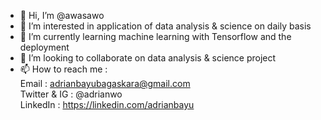 - 👋 Hi, I’m @awasawo
- 👀 I’m interested in application of data analysis & science on daily basis
- 🌱 I’m currently learning machine learning with Tensorflow and the deployment
- 💞️ I’m looking to collaborate on data analysis & science project
- 📫 How to reach me : <br />
     Email        : adrianbayubagaskara@gmail.com <br />
     Twitter & IG : @adrianwo <br />
     LinkedIn     : https://linkedin.com/adrianbayu <br />

<!---
awasawo/awasawo is a ✨ special ✨ repository because its `README.md` (this file) appears on your GitHub profile.
You can click the Preview link to take a look at your changes.
--->
